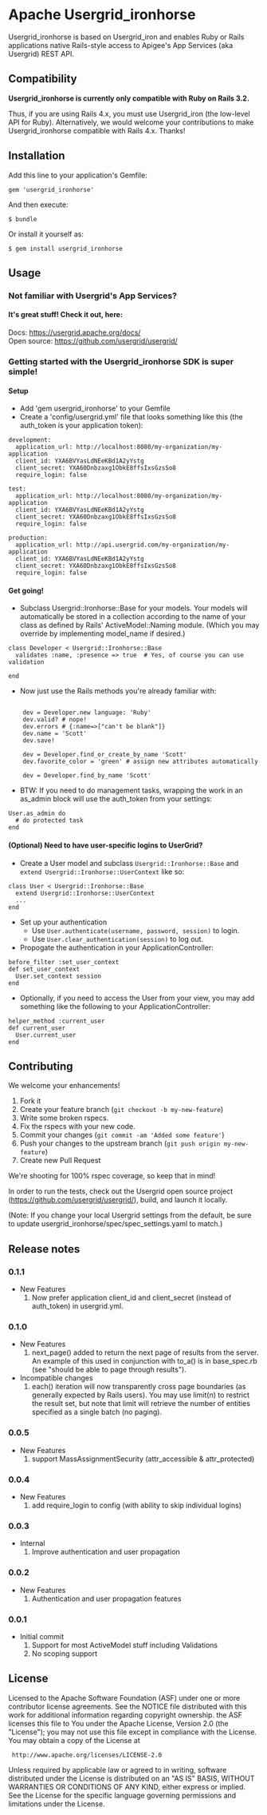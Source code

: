 # Apache Usergrid_ironhorse

Usergrid_ironhorse is based on Usergrid_iron and enables Ruby or Rails applications
native Rails-style access to Apigee's App Services (aka Usergrid) REST API.

## Compatibility

**Usergrid_ironhorse is currently only compatible with Ruby on Rails 3.2.**

Thus, if you are using Rails 4.x, you must use Usergrid_iron (the low-level API for Ruby).
Alternatively, we would welcome your contributions to make Usergrid_ironhorse compatible with Rails 4.x. Thanks!

## Installation

Add this line to your application's Gemfile:

    gem 'usergrid_ironhorse'

And then execute:

    $ bundle

Or install it yourself as:

    $ gem install usergrid_ironhorse


## Usage

### Not familiar with Usergrid's App Services?

#### It's great stuff! Check it out, here:

  Docs: <https://usergrid.apache.org/docs/>  
  Open source: <https://github.com/usergrid/usergrid/>

### Getting started with the Usergrid_ironhorse SDK is super simple!

#### Setup

* Add 'gem usergrid_ironhorse' to your Gemfile
* Create a 'config/usergrid.yml' file that looks something like this (the
auth_token is your application token):

```
development:
  application_url: http://localhost:8080/my-organization/my-application
  client_id: YXA6BVYasLdNEeKBd1A2yYstg
  client_secret: YXA60Dnbzaxg1ObkE8ffsIxsGzsSo8
  require_login: false

test:
  application_url: http://localhost:8080/my-organization/my-application
  client_id: YXA6BVYasLdNEeKBd1A2yYstg
  client_secret: YXA60Dnbzaxg1ObkE8ffsIxsGzsSo8
  require_login: false

production:
  application_url: http://api.usergrid.com/my-organization/my-application
  client_id: YXA6BVYasLdNEeKBd1A2yYstg
  client_secret: YXA60Dnbzaxg1ObkE8ffsIxsGzsSo8
  require_login: false
```

#### Get going!

* Subclass Usergrid::Ironhorse::Base for your models.
Your models will automatically be stored in a collection according to the name of your
class as defined by Rails' ActiveModel::Naming module. (Which you may override by
implementing model_name if desired.)

```
class Developer < Usergrid::Ironhorse::Base
  validates :name, :presence => true  # Yes, of course you can use validation

end
```

* Now just use the Rails methods you're already familiar with:

```

    dev = Developer.new language: 'Ruby'
    dev.valid? # nope!
    dev.errors # {:name=>["can't be blank"]}
    dev.name = 'Scott'
    dev.save!

    dev = Developer.find_or_create_by_name 'Scott'
    dev.favorite_color = 'green' # assign new attributes automatically

    dev = Developer.find_by_name 'Scott'
```

* BTW: If you need to do management tasks, wrapping the work in an as_admin block
will use the auth_token from your settings:

```
User.as_admin do
  # do protected task
end
```


#### (Optional) Need to have user-specific logins to UserGrid?

* Create a User model and subclass `Usergrid::Ironhorse::Base` and `extend
Usergrid::Ironhorse::UserContext` like so:

```
class User < Usergrid::Ironhorse::Base
  extend Usergrid::Ironhorse::UserContext
  ...
end
```

* Set up your authentication
	* Use `User.authenticate(username, password, session)` to login.
	* Use `User.clear_authentication(session)` to log out.
* Propogate the authentication in your ApplicationController:

```
before_filter :set_user_context
def set_user_context
  User.set_context session
end
```

* Optionally, if you need to access the User from your view, you may add something
like the following to your ApplicationController:

```
helper_method :current_user
def current_user
  User.current_user
end
```

## Contributing

We welcome your enhancements!

1. Fork it
2. Create your feature branch (`git checkout -b my-new-feature`)
3. Write some broken rspecs.
4. Fix the rspecs with your new code.
3. Commit your changes (`git commit -am 'Added some feature'`)
4. Push your changes to the upstream branch (`git push origin my-new-feature`)
5. Create new Pull Request

We're shooting for 100% rspec coverage, so keep that in mind!

In order to run the tests, check out the Usergrid open source project
(https://github.com/usergrid/usergrid/), build, and launch it locally.

(Note: If you change your local Usergrid settings from the default, be sure to update
usergrid_ironhorse/spec/spec_settings.yaml to match.)


## Release notes

### 0.1.1
* New Features
  1. Now prefer application client_id and client_secret (instead of auth_token) in usergrid.yml.

### 0.1.0
* New Features
  1. next_page() added to return the next page of results from the server. An example of this used in conjunction
     with to_a() is in base_spec.rb (see "should be able to page through results").
* Incompatible changes
  1. each() iteration will now transparently cross page boundaries (as generally expected by Rails users).
     You may use limit(n) to restrict the result set, but note that limit will retrieve the number of entities
     specified as a single batch (no paging).

### 0.0.5
* New Features
  1. support MassAssignmentSecurity (attr_accessible & attr_protected)

### 0.0.4
* New Features
  1. add require_login to config (with ability to skip individual logins)

### 0.0.3
* Internal
  1. Improve authentication and user propagation

### 0.0.2
* New Features
  1. Authentication and user propagation features

### 0.0.1
* Initial commit
  1. Support for most ActiveModel stuff including Validations
  1. No scoping support


## License
Licensed to the Apache Software Foundation (ASF) under one or more
contributor license agreements.  See the NOTICE file distributed with
this work for additional information regarding copyright ownership.
the ASF licenses this file to You under the Apache License, Version 2.0
(the "License"); you may not use this file except in compliance with
the License.  You may obtain a copy of the License at

     http://www.apache.org/licenses/LICENSE-2.0

Unless required by applicable law or agreed to in writing, software
distributed under the License is distributed on an "AS IS" BASIS,
WITHOUT WARRANTIES OR CONDITIONS OF ANY KIND, either express or implied.
See the License for the specific language governing permissions and
limitations under the License.

